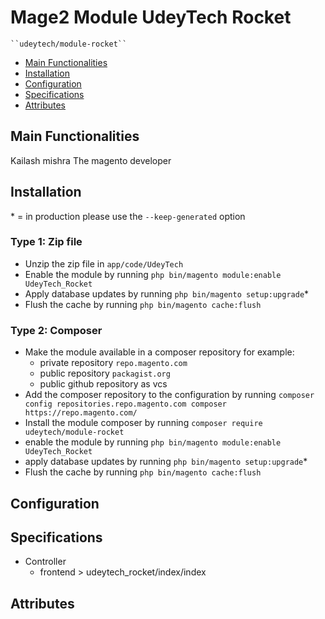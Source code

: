 # Mage2 Module UdeyTech Rocket

    ``udeytech/module-rocket``

 - [Main Functionalities](#markdown-header-main-functionalities)
 - [Installation](#markdown-header-installation)
 - [Configuration](#markdown-header-configuration)
 - [Specifications](#markdown-header-specifications)
 - [Attributes](#markdown-header-attributes)


## Main Functionalities
Kailash mishra The magento developer

## Installation
\* = in production please use the `--keep-generated` option

### Type 1: Zip file

 - Unzip the zip file in `app/code/UdeyTech`
 - Enable the module by running `php bin/magento module:enable UdeyTech_Rocket`
 - Apply database updates by running `php bin/magento setup:upgrade`\*
 - Flush the cache by running `php bin/magento cache:flush`

### Type 2: Composer

 - Make the module available in a composer repository for example:
    - private repository `repo.magento.com`
    - public repository `packagist.org`
    - public github repository as vcs
 - Add the composer repository to the configuration by running `composer config repositories.repo.magento.com composer https://repo.magento.com/`
 - Install the module composer by running `composer require udeytech/module-rocket`
 - enable the module by running `php bin/magento module:enable UdeyTech_Rocket`
 - apply database updates by running `php bin/magento setup:upgrade`\*
 - Flush the cache by running `php bin/magento cache:flush`


## Configuration




## Specifications

 - Controller
	- frontend > udeytech_rocket/index/index


## Attributes



